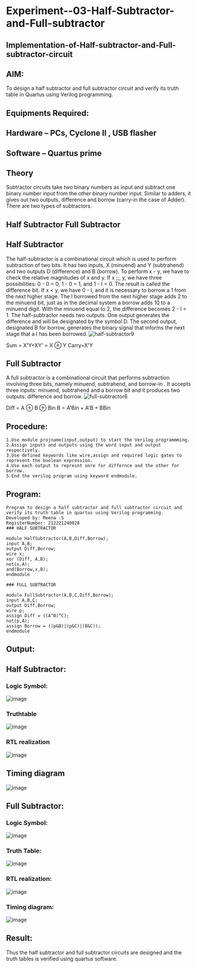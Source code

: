# Experiment--03-Half-Subtractor-and-Full-subtractor
## Implementation-of-Half-subtractor-and-Full-subtractor-circuit
## AIM:
To design a half subtractor and full subtractor circuit and verify its truth table in Quartus using Verilog programming.

## Equipments Required:
## Hardware – PCs, Cyclone II , USB flasher
## Software – Quartus prime
## Theory
Subtractor circuits take two binary numbers as input and subtract one binary number input from the other binary number input. Similar to adders, it gives out two outputs, difference and borrow (carry-in the case of Adder). There are two types of subtractors.

## Half Subtractor Full Subtractor
## Half Subtractor
The half-subtractor is a combinational circuit which is used to perform subtraction of two bits. It has two inputs, X (minuend) and Y (subtrahend) and two outputs D (difference) and B (borrow). To perform x - y, we have to check the relative magnitudes of x and y. If x ;;, y, we have three possibilities: 0 - 0 = 0, 1 - 0 = 1, and 1 - I = 0. The result is called the difference bit. If x < y, we have 0 - I, and it is necessary to borrow a 1 from the next higher stage. The I borrowed from the next higher stage adds 2 to the minuend bit, just as in the decimal system a borrow adds 10 to a minuend digit. With the minuend equal to 2, the difference becomes 2 - I = 1. The half-subtractor needs two outputs. One output generates the difference and will be designated by the symbol D. The second output, designated B for borrow, generates the binary signal that informs the next stage that a I has been borrowed.
![half-subtractor9](https://user-images.githubusercontent.com/36288975/166112538-58c3bc7c-ee5d-4e6a-ac8d-8e8328efe27a.png)


Sum = X'Y+XY' = X ⊕ Y
Carry=X'Y

## Full Subtractor
A full subtractor is a combinational circuit that performs subtraction involving three bits, namely minuend, subtrahend, and borrow-in . It accepts three inputs: minuend, subtrahend and a borrow bit and it produces two outputs: difference and borrow. 
![full-subtractor6](https://user-images.githubusercontent.com/36288975/166112541-24c68359-3de8-4674-ae22-8272ffc385ed.png)


Diff = A ⊕ B ⊕ Bin B = A'Bin + A'B + BBin

## Procedure:
```
1.Use module projname(input,output) to start the Verilog programmming. 
2.Assign inputs and outputs using the word input and output respectively.
3.Use defined keywords like wire,assign and required logic gates to represent the boolean expression. 
4.Use each output to represnt onre for differnce and the other for borrow. 
5.End the verilog program using keyword endmodule.
```
## Program:
```
Program to design a half subtractor and full subtractor circuit and verify its truth table in quartus using Verilog programming.
Developed by: Meena .S
RegisterNumber: 212221240028 
### HALF SUBTRACTOR

module HalfSubtractor(A,B,Diff,Borrow);
input A,B;
output Diff,Borrow;
wire x;
xor (Diff, A,B);
not(x,A);
and(Borrow,x,B);
endmodule

### FULL SUBTRACTOR

module FullSubtractor(A,B,C,Diff,Borrow);
input A,B,C;
output Diff,Borrow;
wire p;
assign Diff = ((A^B)^C);
not(p,A);
assign Borrow = ((p&B)|(p&C)|(B&C));
endmodule
```

## Output:
## Half Subtractor:
### Logic Symbol:
![image](https://user-images.githubusercontent.com/94677128/196038601-0a5c71d7-a5a2-4f16-b535-55be89d9e944.png)

### Truthtable
![image](https://user-images.githubusercontent.com/94677128/196038371-4134ec55-1953-4014-b0d0-e44d73a8835f.png)


###  RTL realization
![image](https://user-images.githubusercontent.com/94677128/196038620-81e89b32-8e1b-4e3a-9293-11a652b67ddb.png)


## Timing diagram 

![image](https://user-images.githubusercontent.com/94677128/196038657-ff512699-ebac-4953-b878-6eea364bf5be.png)
## Full Subtractor:
### Logic Symbol:
![image](https://user-images.githubusercontent.com/94677128/196038709-37b8ac94-4f98-4351-9d7f-0fb024b983be.png)
### Truth Table:
![image](https://user-images.githubusercontent.com/94677128/196038735-36d89422-9711-4e0a-ba7d-d8bbcba5c128.png)
### RTL realization:
![image](https://user-images.githubusercontent.com/94677128/196038819-d8155173-1811-47d4-8a93-cdfc9ab25f01.png)
### Timing diagram:
![image](https://user-images.githubusercontent.com/94677128/196038849-25a822ac-6805-4f74-b83d-53f6d0dfcbcc.png)


## Result:
Thus the half subtractor and full subtractor circuits are designed and the truth tables is verified using quartus software.
